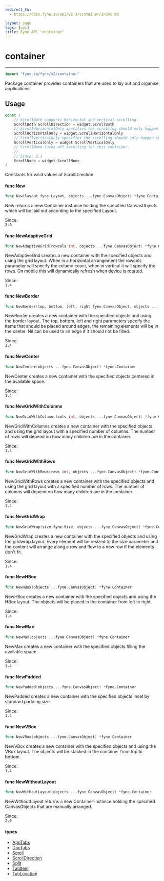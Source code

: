 ```yaml
---
redirect_to:
  - https://docs.fyne.io/api/v2.3/container/index.md

layout: page
tags: [api]
title: Fyne API "container"
---
```



# container
---
```go
import "fyne.io/fyne/v2/container"
```

Package container provides containers that are used to lay out and organise applications.

## Usage

```go
const (
	// ScrollBoth supports horizontal and vertical scrolling.
	ScrollBoth ScrollDirection = widget.ScrollBoth
	// ScrollHorizontalOnly specifies the scrolling should only happen left to right.
	ScrollHorizontalOnly = widget.ScrollHorizontalOnly
	// ScrollVerticalOnly specifies the scrolling should only happen top to bottom.
	ScrollVerticalOnly = widget.ScrollVerticalOnly
	// ScrollNone turns off scrolling for this container.
	//
	// Since: 2.1
	ScrollNone = widget.ScrollNone
)
```
Constants for valid values of ScrollDirection.

#### func  New

```go
func New(layout fyne.Layout, objects ...fyne.CanvasObject) *fyne.Container
```
New returns a new Container instance holding the specified CanvasObjects which will be laid out according to the specified Layout.


<div class="since">Since: <code>
2.0</code></div>

#### func  NewAdaptiveGrid

```go
func NewAdaptiveGrid(rowcols int, objects ...fyne.CanvasObject) *fyne.Container
```
NewAdaptiveGrid creates a new container with the specified objects and using the grid layout. When in a horizontal arrangement the rowcols parameter will specify the column count, when in vertical it will specify the rows. On mobile this will dynamically refresh when device is rotated.


<div class="since">Since: <code>
1.4</code></div>

#### func  NewBorder

```go
func NewBorder(top, bottom, left, right fyne.CanvasObject, objects ...fyne.CanvasObject) *fyne.Container
```
NewBorder creates a new container with the specified objects and using the border layout. The top, bottom, left and right parameters specify the items that should be placed around edges, the remaining elements will be in the center. Nil can be used to an edge if it should not be filled.


<div class="since">Since: <code>
1.4</code></div>

#### func  NewCenter

```go
func NewCenter(objects ...fyne.CanvasObject) *fyne.Container
```
NewCenter creates a new container with the specified objects centered in the available space.


<div class="since">Since: <code>
1.4</code></div>

#### func  NewGridWithColumns

```go
func NewGridWithColumns(cols int, objects ...fyne.CanvasObject) *fyne.Container
```
NewGridWithColumns creates a new container with the specified objects and using the grid layout with a specified number of columns. The number of rows will depend on how many children are in the container.


<div class="since">Since: <code>
1.4</code></div>

#### func  NewGridWithRows

```go
func NewGridWithRows(rows int, objects ...fyne.CanvasObject) *fyne.Container
```
NewGridWithRows creates a new container with the specified objects and using the grid layout with a specified number of rows. The number of columns will depend on how many children are in the container.


<div class="since">Since: <code>
1.4</code></div>

#### func  NewGridWrap

```go
func NewGridWrap(size fyne.Size, objects ...fyne.CanvasObject) *fyne.Container
```
NewGridWrap creates a new container with the specified objects and using the gridwrap layout. Every element will be resized to the size parameter and the content will arrange along a row and flow to a new row if the elements don't fit.


<div class="since">Since: <code>
1.4</code></div>

#### func  NewHBox

```go
func NewHBox(objects ...fyne.CanvasObject) *fyne.Container
```
NewHBox creates a new container with the specified objects and using the HBox layout. The objects will be placed in the container from left to right.


<div class="since">Since: <code>
1.4</code></div>

#### func  NewMax

```go
func NewMax(objects ...fyne.CanvasObject) *fyne.Container
```
NewMax creates a new container with the specified objects filling the available space.


<div class="since">Since: <code>
1.4</code></div>

#### func  NewPadded

```go
func NewPadded(objects ...fyne.CanvasObject) *fyne.Container
```
NewPadded creates a new container with the specified objects inset by standard padding size.


<div class="since">Since: <code>
1.4</code></div>

#### func  NewVBox

```go
func NewVBox(objects ...fyne.CanvasObject) *fyne.Container
```
NewVBox creates a new container with the specified objects and using the VBox layout. The objects will be stacked in the container from top to bottom.


<div class="since">Since: <code>
1.4</code></div>

#### func  NewWithoutLayout

```go
func NewWithoutLayout(objects ...fyne.CanvasObject) *fyne.Container
```
NewWithoutLayout returns a new Container instance holding the specified CanvasObjects that are manually arranged.


<div class="since">Since: <code>
2.0</code></div>

#### types

 * [AppTabs](apptabs.html)
 * [DocTabs](doctabs.html)
 * [Scroll](scroll.html)
 * [ScrollDirection](scrolldirection.html)
 * [Split](split.html)
 * [TabItem](tabitem.html)
 * [TabLocation](tablocation.html)
